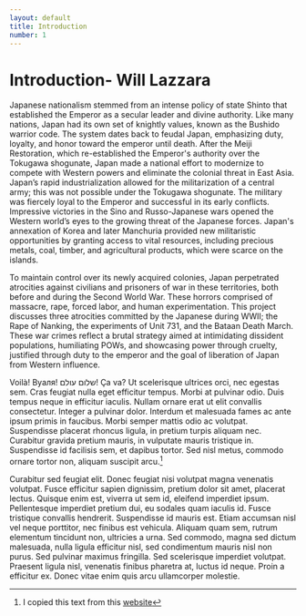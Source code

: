 ```yaml
---
layout: default
title: Introduction
number: 1
---
```

# Introduction- Will Lazzara
Japanese nationalism stemmed from an intense policy of state Shinto that established the Emperor as a secular leader and divine authority. Like many nations, Japan had its own set of knightly values, known as the Bushido warrior code. The system dates back to feudal Japan, emphasizing duty, loyalty, and honor toward the emperor until death. After the Meiji Restoration, which re-established the Emperor's authority over the Tokugawa shogunate, Japan made a national effort to modernize to compete with Western powers and eliminate the colonial threat in East Asia. Japan’s rapid industrialization allowed for the militarization of a central army; this was not possible under the Tokugawa shogunate. The military was fiercely loyal to the Emperor and successful in its early conflicts. Impressive victories in the Sino and Russo-Japanese wars opened the Western world’s eyes to the growing threat of the Japanese forces. Japan's annexation of Korea and later Manchuria provided new militaristic opportunities by granting access to vital resources, including precious metals, coal, timber, and agricultural products, which were scarce on the islands. 

To maintain control over its newly acquired colonies, Japan perpetrated atrocities against civilians and prisoners of war in these territories, both before and during the Second World War. These horrors comprised of massacre, rape, forced labor, and human experimentation. This project discusses three atrocities committed by the Japanese during WWII; the Rape of Nanking, the experiments of Unit 731, and the Bataan Death March. These war crimes reflect a brutal strategy aimed at intimidating dissident populations, humiliating POWs, and showcasing power through cruelty, justified through duty to the emperor and the goal of liberation of Japan from Western influence.


Voilà! Вуаля! שלום עולם! Ça va?
Ut scelerisque ultrices orci, nec egestas sem. Cras feugiat nulla eget efficitur tempus. Morbi at pulvinar odio. Duis tempus neque in efficitur iaculis. Nullam ornare erat ut elit convallis consectetur. Integer a pulvinar dolor. Interdum et malesuada fames ac ante ipsum primis in faucibus. Morbi semper mattis odio ac volutpat. Suspendisse placerat rhoncus ligula, in pretium turpis aliquam nec. Curabitur gravida pretium mauris, in vulputate mauris tristique in. Suspendisse id facilisis sem, et dapibus tortor. Sed nisl metus, commodo ornare tortor non, aliquam suscipit arcu.[^2]

Curabitur sed feugiat elit. Donec feugiat nisi volutpat magna venenatis volutpat. Fusce efficitur sapien dignissim, pretium dolor sit amet, placerat lectus. Quisque enim est, viverra ut sem id, eleifend imperdiet ipsum. Pellentesque imperdiet pretium dui, eu sodales quam iaculis id. Fusce tristique convallis hendrerit. Suspendisse id mauris est. Etiam accumsan nisl vel neque porttitor, nec finibus est vehicula. Aliquam quam sem, rutrum elementum tincidunt non, ultricies a urna. Sed commodo, magna sed dictum malesuada, nulla ligula efficitur nisl, sed condimentum mauris nisl non purus. Sed pulvinar maximus fringilla. Sed scelerisque imperdiet volutpat. Praesent ligula nisl, venenatis finibus pharetra at, luctus id neque. Proin a efficitur ex. Donec vitae enim quis arcu ullamcorper molestie.

[^1]: First example footnote. View other pages to see sample methods of working with Markdown.
[^2]: I copied this text from this [website](https://www.lipsum.com/feed/html) 
